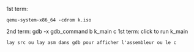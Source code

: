 1st term:

	qemu-system-x86_64 -cdrom k.iso

2nd term:
	gdb -x gdb_command
	b k_main
	c
1st term:
	click to run k_main

	lay src ou lay asm dans gdb pour afficher l'assembleur ou le c
